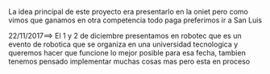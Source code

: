 La idea principal de este proyecto era presentarlo en la oniet pero como vimos que ganamos en otra competencia todo paga preferimos ir a San Luis


22/11/2017==> El 1 y 2 de diciembre presentamos en robotec que es un evento de robotica que se organiza en una universidad tecnologica y queremos hacer que funcione lo mejor posible para esa fecha, tambien tenemos pensado implementar muchas cosas mas pero esta en proceso
